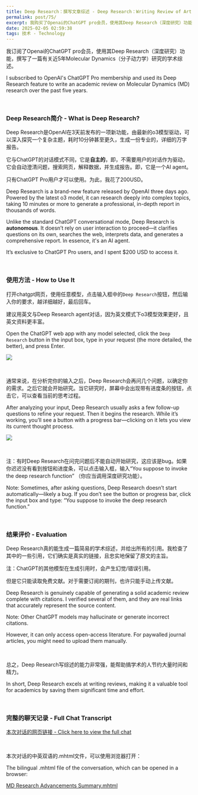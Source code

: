 ```yaml
---
title: Deep Research：撰写文章综述 - Deep Research：Writing Review of Articles
permalink: post/75/
excerpt: 我购买了Openai的ChatGPT pro会员，使用其Deep Research（深度研究）功能，撰写了一篇有关近5年Molecular Dynamics（分子动力学）研究的学术综述。
date: 2025-02-05 02:59:38
tags: 技术 - Technology
---
```


我订阅了Openai的ChatGPT pro会员，使用其Deep Research（深度研究）功能，撰写了一篇有关近5年Molecular Dynamics（分子动力学）研究的学术综述。

I subscribed to OpenAI's ChatGPT Pro membership and used its Deep Research feature to write an academic review on Molecular Dynamics (MD) research over the past five years.

<br>

### Deep Research简介 - What is Deep Research?

Deep Research是OpenAI在3天前发布的一项新功能，由最新的o3模型驱动，可以深入探究一个复杂主题，耗时10分钟甚至更久，生成一份专业的，详细的万字报告。

它与ChatGPT的对话模式不同，它是**自主的**，即，不需要用户的对话作为驱动，它会自动澄清问题，搜索网页，解释数据，并生成报告。即，它是一个AI agent。

只有ChatGPT Pro用户才可以使用。为此，我花了200USD。

Deep Research is a brand-new feature released by OpenAI three days ago. Powered by the latest o3 model, it can research deeply into complex topics, taking 10 minutes or more to generate a professional, in-depth report in thousands of words.

Unlike the standard ChatGPT conversational mode, Deep Research is **autonomous**. It doesn’t rely on user interaction to proceed—it clarifies questions on its own, searches the web, interprets data, and generates a comprehensive report. In essence, it's an AI agent.

It’s exclusive to ChatGPT Pro users, and I spent $200 USD to access it.

<br>

### 使用方法 - How to Use It

打开chatgpt网页，使用任意模型，点击输入框中的`Deep Research`按钮，然后输入你的要求，越详细越好，最后回车。

建议用英文与Deep Research agent对话，因为英文模式下o3模型效果更好，且英文资料更丰富。

Open the ChatGPT web app with any model selected, click the `Deep Research` button in the input box, type in your request (the more detailed, the better), and press Enter.

![](1.png)

<br>

通常来说，在分析完你的输入之后，Deep Research会再问几个问题，以确定你的需求。之后它就会开始研究。当它研究时，屏幕中会出现带有进度条的按钮，点击它，可以查看当前的思考过程。

After analyzing your input, Deep Research usually asks a few follow-up questions to refine your request. Then it begins the research. While it’s working, you’ll see a button with a progress bar—clicking on it lets you view its current thought process.

![](2.png)

<br>

注：有时Deep Research在问完问题后不能自动开始研究，这应该是bug。如果你迟迟没有看到按钮和进度条，可以点击输入框，输入“You suppose to invoke the deep research function” （你应当调用深度研究功能）。

Note: Sometimes, after asking questions, Deep Research doesn’t start automatically—likely a bug. If you don’t see the button or progress bar, click the input box and type:
“You suppose to invoke the deep research function.”

<br>

### 结果评价 - Evaluation

Deep Research真的能生成一篇简易的学术综述，并给出所有的引用。我检查了其中的一些引用，它们确实是真实的链接，且忠实地保留了原文的主旨。

注：ChatGPT的其他模型在生成引用时，会产生幻觉/错误引用。

但是它只能读取免费文献。对于需要订阅的期刊，也许只能手动上传文献。

Deep Research is genuinely capable of generating a solid academic review complete with citations. I verified several of them, and they are real links that accurately represent the source content.

Note: Other ChatGPT models may hallucinate or generate incorrect citations.

However, it can only access open-access literature. For paywalled journal articles, you might need to upload them manually.

<br>

总之，Deep Research写综述的能力非常强，能帮助搞学术的人节约大量时间和精力。

In short, Deep Research excels at writing reviews, making it a valuable tool for academics by saving them significant time and effort.

<br>

### 完整的聊天记录 - Full Chat Transcript

[本次对话的网页链接 - Click here to view the full chat](https://chatgpt.com/share/67a2900a-3028-800f-b1db-2c0dc2689300)

<br>

本次对话的中英双语的.mhtml文件，可以使用浏览器打开：

The bilingual .mhtml file of the conversation, which can be opened in a browser:

<a href="/post/75/MD Research Advancements Summary.mhtml" download>MD Research Advancements Summary.mhtml</a>